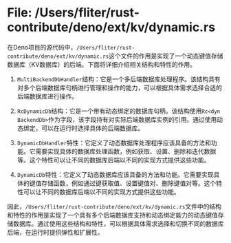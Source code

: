 # File: /Users/fliter/rust-contribute/deno/ext/kv/dynamic.rs

在Deno项目的源代码中，`/Users/fliter/rust-contribute/deno/ext/kv/dynamic.rs`这个文件的作用是实现了一个动态键值存储数据库（KV数据库）的后端。下面将详细介绍相关结构和特性的作用。

1. `MultiBackendDbHandler`结构：它是一个多后端数据库处理程序。该结构具有对多个后端数据库句柄进行管理和操作的能力，可以根据具体需求选择合适的后端数据库进行操作。

2. `RcDynamicDb`结构：它是一个带有动态绑定的数据库句柄。该结构使用`Rc<dyn BackendDb>`作为字段，该字段持有对实际后端数据库实例的引用。通过使用动态绑定，可以在运行时选择具体的后端数据库。

3. `DynamicDbHandler`特性：它定义了动态数据库处理程序应该具备的方法和功能。它需要实现具体的数据库处理函数，例如获取、设置、删除和迭代数据等。这个特性可以让不同的数据库后端以不同的实现方式提供这些功能。

4. `DynamicDb`特性：它定义了动态数据库应该具备的方法和功能。它需要实现具体的键值存储函数，例如通过键获取值、设置键值对、删除键值对等。这个特性可以让不同的数据库后端以不同的实现方式提供这些功能。

因此，`/Users/fliter/rust-contribute/deno/ext/kv/dynamic.rs`文件中的结构和特性的作用是实现了一个具有多个后端数据库支持和动态绑定能力的动态键值存储数据库。通过使用这些结构和特性，可以根据具体需求选择和切换不同的数据库后端，在运行时提供弹性和扩展性。

